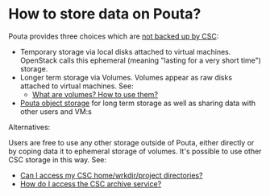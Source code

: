 # How to store data on Pouta?

Pouta provides three choices which are [not backed up by CSC](is-pouta-backed-up.md):

*   Temporary storage via local disks attached to virtual machines. OpenStack calls this ephemeral (meaning "lasting for a very short time") storage.
*   Longer term storage via Volumes. Volumes appear as raw disks attached to virtual machines. See:
    *   [What are volumes? How to use them?](what-are-volumes-and-how-to-use.md)
*   [Pouta object storage](/cloud/pouta/object-storage-use-cases) for long term storage as well as sharing data with other users and VM:s

Alternatives:

Users are free to use any other storage outside of Pouta, either directly or by coping data it to ephemeral storage of volumes. It's possible to use other CSC storage in this way. See:

*   [Can I access my CSC home/wrkdir/project directories?](how-to-access-home-wrkdir-projdir-from-epouta.md)
*   [How do I access the CSC archive service?](how-to-access-csc-archive-services-from-cpouta.md)
